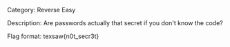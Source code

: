 Category: Reverse Easy

Description: Are passwords actually that secret if you don't know the code? 

Flag format: texsaw{n0t_secr3t}

